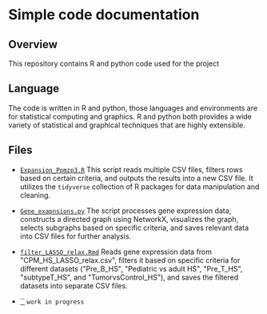 # Simple code documentation

## Overview
This repository contains R and python code used for the project 

## Language
The code is written in R and python, those languages and environments are for statistical computing and graphics. R and python both provides a wide variety of statistical and graphical techniques that are highly extensible.

## Files

- [`Expansion_Pomzp3.R`](Expansion_Pomzp3.R) This script reads multiple CSV files, filters rows based on certain criteria, and outputs the results into a new CSV file. It utilizes the `tidyverse` collection of R packages for data manipulation and cleaning.

- [`Gene_exapnsions.py`](Gene_exapnsions.py) The script processes gene expression data, constructs a directed graph using NetworkX, visualizes the graph, selects subgraphs based on specific criteria, and saves relevant data into CSV files for further analysis.

- [`filter_LASSO_relax.Rmd`](filter_LASSO_relax.Rmd) Reads gene expression data from "CPM_HS_LASSO_relax.csv", filters it based on specific criteria for different datasets ("Pre_B_HS", "Pediatric vs adult HS", "Pre_T_HS", "subtypeT_HS", and "TumorvsControl_HS"), and saves the filtered datasets into separate CSV files.

- [``]() `work in progress`
